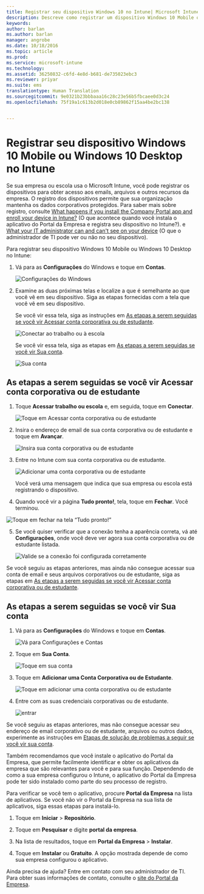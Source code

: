```yaml
---
title: Registrar seu dispositivo Windows 10 no Intune| Microsoft Intune
description: Descreve como registrar um dispositivo Windows 10 Mobile ou Desktop no Intune
keywords: 
author: barlan
ms.author: barlan
manager: angrobe
ms.date: 10/18/2016
ms.topic: article
ms.prod: 
ms.service: microsoft-intune
ms.technology: 
ms.assetid: 36250832-c6fd-4e8d-b681-de735023ebc3
ms.reviewer: priyar
ms.suite: ems
translationtype: Human Translation
ms.sourcegitcommit: 9e0321b23bbbaaa16c28c23e56b5fbcaee0d3c24
ms.openlocfilehash: 75f19a1c613b2d018e0cb89862f15aa4be2bc138


---
```



# Registrar seu dispositivo Windows 10 Mobile ou Windows 10 Desktop no Intune

Se sua empresa ou escola usa o Microsoft Intune, você pode registrar os dispositivos para obter acesso aos emails, arquivos e outros recursos da empresa. O registro dos dispositivos permite que sua organização mantenha os dados corporativos protegidos. Para saber mais sobre registro, consulte [What happens if you install the Company Portal app and enroll your device in Intune?](what-happens-if-you-install-the-company-portal-app-and-enroll-your-device-in-intune-windows.md) (O que acontece quando você instala o aplicativo do Portal da Empresa e registra seu dispositivo no Intune?). e [What your IT administrator can and can't see on your device](what-can-your-it-administrator-see-when-you-enroll-your-device-in-intune-windows.md) (O que o administrador de TI pode ver ou não no seu dispositivo).


Para registrar seu dispositivo Windows 10 Mobile ou Windows 10 Desktop no Intune:

1.  Vá para as **Configurações** do Windows e toque em **Contas**.

    ![Configurações do Windows](./media/w10-enroll-rs1-settings-accounts.png)

2.  Examine as duas próximas telas e localize a que é semelhante ao que você vê em seu dispositivo. Siga as etapas fornecidas com a tela que você vê em seu dispositivo.

    Se você vir essa tela, siga as instruções em [As etapas a serem seguidas se você vir Acessar conta corporativa ou de estudante](#steps-to-follow-if-you-see-access-work-or-school).

    ![Conectar ao trabalho ou à escola](./media/w10-enroll-rs1-connect-to-work-or-school.png)

    Se você vir essa tela, siga as etapas em [As etapas a serem seguidas se você vir Sua conta](#steps-to-follow-if-you-see-your-account).

    ![Sua conta](./media/w10-enroll-2-accounts-your-account.png)

## As etapas a serem seguidas se você vir Acessar conta corporativa ou de estudante

1.  Toque **Acessar trabalho ou escola** e, em seguida, toque em **Conectar**.

    ![Toque em Acessar conta corporativa ou de estudante](./media/w10-enroll-rs1-connect-to-work-or-school.png)

2.  Insira o endereço de email de sua conta corporativa ou de estudante e toque em **Avançar**.

    ![Insira sua conta corporativa ou de estudante](./media/w10-enroll-rs1-set-up-work-or-school-account.png)

3. Entre no Intune com sua conta corporativa ou de estudante.

    ![Adicionar uma conta corporativa ou de estudante](./media/w10-enroll-rs1-enter-your-credentials.png)

    Você verá uma mensagem que indica que sua empresa ou escola está registrando o dispositivo.

4. Quando você vir a página **Tudo pronto!**, tela, toque em **Fechar**. Você terminou.

  ![Toque em fechar na tela “Tudo pronto!”](./media/w10-enroll-rs1-youre-all-set.png)

5. Se você quiser verificar que a conexão tenha a aparência correta, vá até **Configurações**, onde você deve ver agora sua conta corporativa ou de estudante listada.

    ![Valide se a conexão foi configurada corretamente](./media/w10-enroll-rs1-validate-successful-enrollment.png)

Se você seguiu as etapas anteriores, mas ainda não consegue acessar sua conta de email e seus arquivos corporativos ou de estudante, siga as etapas em [As etapas a serem seguidas se você vir Acessar conta corporativa ou de estudante](troubleshoot-your-windows-10-device-windows.md#troubleshooting-steps-to-follow-if-you-see-access-work-or-school).


## As etapas a serem seguidas se você vir Sua conta

1.  Vá para as **Configurações** do Windows e toque em **Contas**.

    ![Vá para Configurações e Contas](./media/W10-enroll-1-settings-accounts.png)

2.  Toque em **Sua Conta**.

    ![Toque em sua conta](./media/W10-enroll-2-accounts-your-account.png)

3.  Toque em **Adicionar uma Conta Corporativa ou de Estudante**.

    ![Toque em adicionar uma conta corporativa ou de estudante](./media/w10-enroll-3-add-work-school-acct.png)

4.  Entre com as suas credenciais corporativas ou de estudante.

    ![entrar](./media/W10-enroll-4-sign-in.png)

Se você seguiu as etapas anteriores, mas não consegue acessar seu endereço de email corporativo ou de estudante, arquivos ou outros dados, experimente as instruções em [Etapas de solução de problemas a seguir se você vir sua conta](troubleshoot-your-windows-10-device-windows.md#troubleshooting-steps-to-follow-if-you-see-your-account).

Também recomendamos que você instale o aplicativo do Portal da Empresa, que permite facilmente identificar e obter os aplicativos da empresa que são relevantes para você e para sua função. Dependendo de como a sua empresa configurou o Intune, o aplicativo do Portal da Empresa pode ter sido instalado como parte do seu processo de registro.

Para verificar se você tem o aplicativo, procure **Portal da Empresa** na lista de aplicativos. Se você não vir o Portal da Empresa na sua lista de aplicativos, siga essas etapas para instalá-lo.

1.  Toque em **Iniciar** &gt; **Repositório**.

2.  Toque em **Pesquisar** e digite **portal da empresa**.

3.  Na lista de resultados, toque em **Portal da Empresa** &gt; **Instalar**.

4.  Toque em **Instalar** ou **Gratuito**. A opção mostrada depende de como sua empresa configurou o aplicativo.

Ainda precisa de ajuda? Entre em contato com seu administrador de TI. Para obter suas informações de contato, consulte o [site do Portal da Empresa](http://portal.manage.microsoft.com).





<!--HONumber=Oct16_HO1-->



